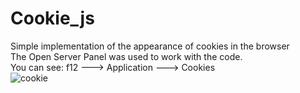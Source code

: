 # Cookie_js
Simple implementation of the appearance of cookies in the browser
<br>
The Open Server Panel was used to work with the code.
<br>
You can see: f12 ---> Application ---> Cookies 
<br>
![cookie](https://user-images.githubusercontent.com/78618492/134014270-9e9bfd98-8e09-40ad-951f-a546b72c406b.jpg)
